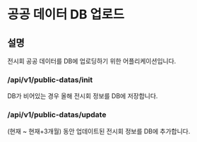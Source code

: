# 공공 데이터 DB 업로드

## 설명
전시회 공공 데이터를 DB에 업로딩하기 위한 어플리케이션입니다.

### /api/v1/public-datas/init
DB가 비어있는 경우 올해 전시회 정보를 DB에 저장합니다.

### /api/v1/public-datas/update
(현재 ~ 현재+3개월) 동안 업데이트된 전시회 정보를 DB에 추가합니다.